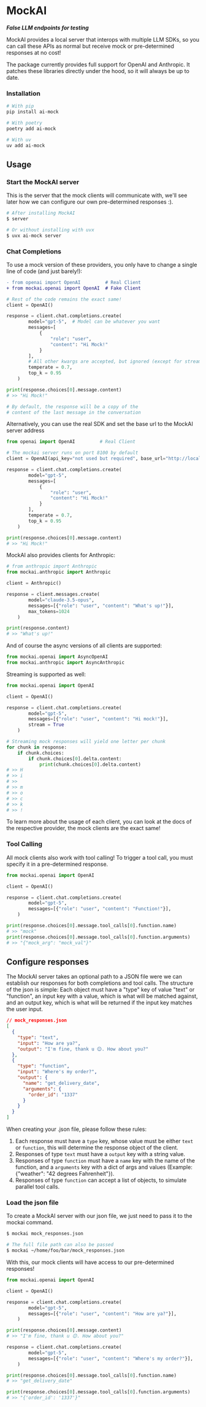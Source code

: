 # MockAI

***False LLM endpoints for testing***

MockAI provides a local server that interops with multiple LLM SDKs, so you can call these APIs as normal but receive mock or pre-determined responses at no cost!

The package currently provides full support for OpenAI and Anthropic. It patches these libraries directly under the hood, so it will always be up to date.

### Installation

```bash
# With pip
pip install ai-mock 

# With poetry
poetry add ai-mock

# With uv
uv add ai-mock
```

## Usage

### Start the MockAI server

This is the server that the mock clients will communicate with, we'll see later how we can configure our own pre-determined responses :).

```bash
# After installing MockAI 
$ server

# Or without installing with uvx
$ uvx ai-mock server
```

### Chat Completions

To use a mock version of these providers, you only have to change a single line of code (and just barely!):

```diff
- from openai import OpenAI         # Real Client
+ from mockai.openai import OpenAI  # Fake Client
```

```python
# Rest of the code remains the exact same!
client = OpenAI()

response = client.chat.completions.create(
        model="gpt-5",  # Model can be whatever you want
        messages=[
            {
                "role": "user",
                "content": "Hi Mock!"
            }
        ],
        # All other kwargs are accepted, but ignored (except for stream ;)) 
        temperate = 0.7,
        top_k = 0.95
    )

print(response.choices[0].message.content)
# >> "Hi Mock!"

# By default, the response will be a copy of the
# content of the last message in the conversation
```

Alternatively, you can use the real SDK and set the base url to the MockAI server address

```python
from openai import OpenAI         # Real Client

# The mockai server runs on port 8100 by default
client = OpenAI(api_key="not used but required", base_url="http://localhost:8100/openai")

response = client.chat.completions.create(
        model="gpt-5",
        messages=[
            {
                "role": "user",
                "content": "Hi Mock!"
            }
        ],
        temperate = 0.7,
        top_k = 0.95
    )

print(response.choices[0].message.content)
# >> "Hi Mock!"
```

MockAI also provides clients for Anthropic:

```python
# from anthropic import Anthropic
from mockai.anthropic import Anthropic

client = Anthropic()

response = client.messages.create(
        model="claude-3.5-opus",
        messages=[{"role": "user", "content": "What's up!"}],
        max_tokens=1024
    )

print(response.content)
# >> "What's up!"
```

And of course the async versions of all clients are supported:

```python
from mockai.openai import AsyncOpenAI
from mockai.anthropic import AsyncAnthropic
```

Streaming is supported as well:

```python
from mockai.openai import OpenAI

client = OpenAI()

response = client.chat.completions.create(
        model="gpt-5",
        messages=[{"role": "user", "content": "Hi mock!"}],
        stream = True
    )

# Streaming mock responses will yield one letter per chunk
for chunk in response:
    if chunk.choices:
        if chunk.choices[0].delta.content:
            print(chunk.choices[0].delta.content)
# >> H
# >> i
# >>  
# >> m
# >> o
# >> c
# >> k
# >> !
```

To learn more about the usage of each client, you can look at the docs of the respective provider, the mock clients are the exact same!

### Tool Calling

All mock clients also work with tool calling! To trigger a tool call, you must specify it in a pre-determined response.

```python
from mockai.openai import OpenAI

client = OpenAI()

response = client.chat.completions.create(
        model="gpt-5",
        messages=[{"role": "user", "content": "Function!"}],
    )

print(response.choices[0].message.tool_calls[0].function.name)
# >> "mock"
print(response.choices[0].message.tool_calls[0].function.arguments)
# >> "{"mock_arg": "mock_val"}"
```

## Configure responses

The MockAI server takes an optional path to a JSON file were we can establish our responses for both completions and tool calls. The structure of the json is simple: Each object must have a "type" key of value "text" or "function", an input key with a value, which is what will be matched against, and an output key, which is what will be returned if the input key matches the user input.

```json
// mock_responses.json
[
  {
    "type": "text",
    "input": "How are ya?",
    "output": "I'm fine, thank u 😊. How about you?"
  },
  {
    "type": "function",
    "input": "Where's my order?",
    "output": {
      "name": "get_delivery_date",
      "arguments": {
        "order_id": "1337"
      }
    }
  }
]
```

When creating your .json file, please follow these rules:

1. Each response must have a `type` key, whose value must be either `text` or `function`, this will determine the response object of the client.
2. Responses of type `text` must have a `output` key with a string value.
3. Responses of type `function` must have a `name` key with the name of the function, and a `arguments` key with a dict of args and values (Example: {"weather": "42 degrees Fahrenheit"}).
4. Responses of type `function` can accept a list of objects, to simulate parallel tool calls.

### Load the json file

To create a MockAI server with our json file, we just need to pass it to the mockai command.

```bash
$ mockai mock_responses.json

# The full file path can also be passed
$ mockai ~/home/foo/bar/mock_responses.json
```

With this, our mock clients will have access to our pre-determined responses!

```python
from mockai.openai import OpenAI

client = OpenAI()

response = client.chat.completions.create(
        model="gpt-5",
        messages=[{"role": "user", "content": "How are ya?"}],
    )

print(response.choices[0].message.content)
# >> "I'm fine, thank u 😊. How about you?"

response = client.chat.completions.create(
        model="gpt-5",
        messages=[{"role": "user", "content": "Where's my order?"}],
    )

print(response.choices[0].message.tool_calls[0].function.name)
# >> "get_delivery_date"

print(response.choices[0].message.tool_calls[0].function.arguments)
# >> "{'order_id': '1337'}"
```
